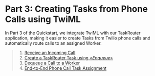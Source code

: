 # Part 3: Creating Tasks from Phone Calls using TwiML

In Part 3 of the Quickstart, we integrate TwiML with our TaskRouter application, making it easier to create Tasks from Twilio phone calls and automatically route calls to an assigned Worker.

> 1.  [Receive an Incoming Call](part3_a_incoming_call.md)
> 1.  [Create a TaskRouter Task using <_Enqueue_>](part3_b_enqueue.md)
> 1.  [Dequeue a Call to a Worker](part3_c_dequeue_call.md)
> 1.  [End-to-End Phone Call Task Assignment](part3_d_e_end_to_end.md)
